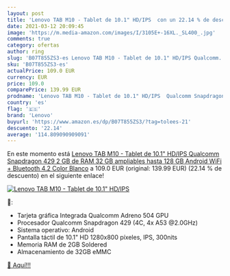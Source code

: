 ```yaml
---
layout: post
title: 'Lenovo TAB M10 - Tablet de 10.1" HD/IPS  con un 22.14 % de descuento'
date: 2021-03-12 20:09:45
image: 'https://m.media-amazon.com/images/I/3105E+-16XL._SL400_.jpg'
comments: true
category: ofertas
author: ring
slug: 'B07T855ZS3-es Lenovo TAB M10 - Tablet de 10.1" HD/IPS Qualcomm...'
sku: 'B07T855ZS3-es'
actualPrice: 109.0 EUR
currency: EUR
price: 109.0
comparePrice: 139.99 EUR
prodname: 'Lenovo TAB M10 - Tablet de 10.1" HD/IPS  Qualcomm Snapdragon 429  2 GB de RAM  32 GB ampliables hasta 128 GB  Android  WiFi + Bluetooth 4.2   Color Blanco'
country: 'es'
flag: '🇪🇸'
brand: 'Lenovo'
buyurl: 'https://www.amazon.es/dp/B07T855ZS3/?tag=tolees-21'
descuento: '22.14'
average: '114.809090909091'
---
```


En este momento está [Lenovo TAB M10 - Tablet de 10.1" HD/IPS  Qualcomm Snapdragon 429  2 GB de RAM  32 GB ampliables hasta 128 GB  Android  WiFi + Bluetooth 4.2   Color Blanco](https://www.amazon.es/dp/B07T855ZS3/?tag=tolees-21) a 109.0 EUR (original: 139.99 EUR) (22.14 %  de descuento) en el siguiente enlace!

[![Lenovo TAB M10 - Tablet de 10.1" HD/IPS ](https://m.media-amazon.com/images/I/3105E+-16XL._SL400_.jpg)](https://www.amazon.es/dp/B07T855ZS3/?tag=tolees-21)

🔎:

- Tarjeta gráfica Integrada Qualcomm Adreno 504 GPU
- Procesador Qualcomm Snapdragon 429 (4C, 4x A53 @2.0GHz)
- Sistema operativo: Android
- Pantalla táctil de 10.1" HD 1280x800 píxeles, IPS, 300nits
- Memoria RAM de 2GB Soldered
- Almacenamiento de 32GB eMMC

[🛒 Aquí!!!](https://www.amazon.es/dp/B07T855ZS3/?tag=tolees-21)
